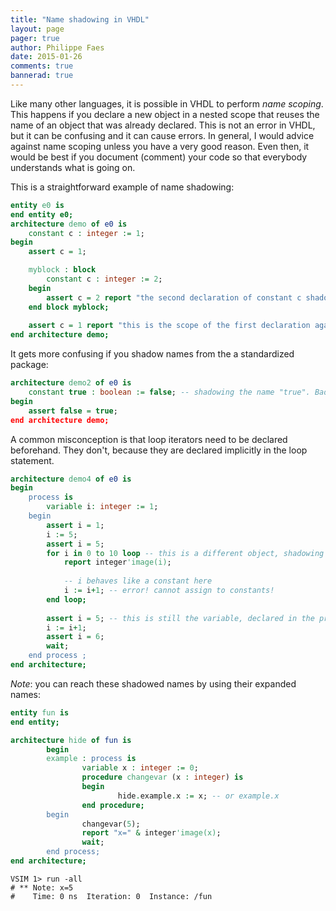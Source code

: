 ```yaml
---
title: "Name shadowing in VHDL"
layout: page 
pager: true
author: Philippe Faes
date: 2015-01-26
comments: true
bannerad: true
---
```


Like many other languages, it is possible in VHDL to perform *name scoping*. This happens if you declare a new object in a nested scope that reuses the name of an object that was already declared. This is not an error in VHDL, but it can be confusing and it can cause errors. In general, I would advice against name scoping unless you have a very good reason. Even then, it would be best if you document (comment) your code so that everybody understands what is going on.

This is a straightforward example of name shadowing:
```vhdl
entity e0 is
end entity e0;
architecture demo of e0 is
    constant c : integer := 1;
begin
    assert c = 1;

    myblock : block
        constant c : integer := 2;
    begin
        assert c = 2 report "the second declaration of constant c shadows the first";
    end block myblock;
    
    assert c = 1 report "this is the scope of the first declaration again";
end architecture demo;
```

It gets more confusing if you shadow names from the a standardized package:

```vhdl
architecture demo2 of e0 is
    constant true : boolean := false; -- shadowing the name "true". Bad idea!
begin
    assert false = true;
end architecture demo;
```

A common misconception is that loop iterators need to be declared beforehand. They don't, because they are declared implicitly in the loop statement.

```vhdl
architecture demo4 of e0 is
begin
    process is
        variable i: integer := 1;
    begin
        assert i = 1;
        i := 5;
        assert i = 5;
        for i in 0 to 10 loop -- this is a different object, shadowing the variable i
            report integer'image(i);
            
            -- i behaves like a constant here
            i := i+1; -- error! cannot assign to constants!
        end loop;
        
        assert i = 5; -- this is still the variable, declared in the process
        i := i+1; 
        assert i = 6;
        wait;
    end process ;
end architecture;
```

*Note*: you can reach these shadowed names by using their expanded names:

```vhdl
entity fun is
end entity;

architecture hide of fun is
        begin
        example : process is
                variable x : integer := 0;
                procedure changevar (x : integer) is
                begin
                        hide.example.x := x; -- or example.x
                end procedure;
        begin
                changevar(5);
                report "x=" & integer'image(x);
                wait;
        end process;
end architecture;
```

```
VSIM 1> run -all
# ** Note: x=5
#    Time: 0 ns  Iteration: 0  Instance: /fun
```
